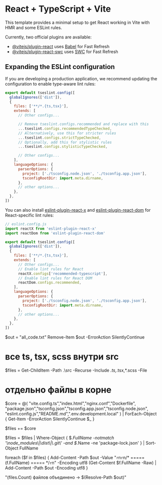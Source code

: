 # React + TypeScript + Vite

This template provides a minimal setup to get React working in Vite with HMR and some ESLint rules.

Currently, two official plugins are available:

- [@vitejs/plugin-react](https://github.com/vitejs/vite-plugin-react/blob/main/packages/plugin-react) uses [Babel](https://babeljs.io/) for Fast Refresh
- [@vitejs/plugin-react-swc](https://github.com/vitejs/vite-plugin-react/blob/main/packages/plugin-react-swc) uses [SWC](https://swc.rs/) for Fast Refresh

## Expanding the ESLint configuration

If you are developing a production application, we recommend updating the configuration to enable type-aware lint rules:

```js
export default tseslint.config([
  globalIgnores(['dist']),
  {
    files: ['**/*.{ts,tsx}'],
    extends: [
      // Other configs...

      // Remove tseslint.configs.recommended and replace with this
      ...tseslint.configs.recommendedTypeChecked,
      // Alternatively, use this for stricter rules
      ...tseslint.configs.strictTypeChecked,
      // Optionally, add this for stylistic rules
      ...tseslint.configs.stylisticTypeChecked,

      // Other configs...
    ],
    languageOptions: {
      parserOptions: {
        project: ['./tsconfig.node.json', './tsconfig.app.json'],
        tsconfigRootDir: import.meta.dirname,
      },
      // other options...
    },
  },
])
```

You can also install [eslint-plugin-react-x](https://github.com/Rel1cx/eslint-react/tree/main/packages/plugins/eslint-plugin-react-x) and [eslint-plugin-react-dom](https://github.com/Rel1cx/eslint-react/tree/main/packages/plugins/eslint-plugin-react-dom) for React-specific lint rules:

```js
// eslint.config.js
import reactX from 'eslint-plugin-react-x'
import reactDom from 'eslint-plugin-react-dom'

export default tseslint.config([
  globalIgnores(['dist']),
  {
    files: ['**/*.{ts,tsx}'],
    extends: [
      // Other configs...
      // Enable lint rules for React
      reactX.configs['recommended-typescript'],
      // Enable lint rules for React DOM
      reactDom.configs.recommended,
    ],
    languageOptions: {
      parserOptions: {
        project: ['./tsconfig.node.json', './tsconfig.app.json'],
        tsconfigRootDir: import.meta.dirname,
      },
      // other options...
    },
  },
])
```



$out = "all_code.txt"
Remove-Item $out -ErrorAction SilentlyContinue

# все ts, tsx, scss внутри src
$files = Get-ChildItem -Path .\src -Recurse -Include *.ts,*.tsx,*.scss -File

# отдельно файлы в корне
$core = @(
  "vite.config.ts","index.html","nginx.conf","Dockerfile",
  "package.json","tsconfig.json","tsconfig.app.json","tsconfig.node.json",
  "eslint.config.js","README.md",".env.development.local"
) | ForEach-Object { Get-Item -ErrorAction SilentlyContinue $_ }

$files += $core

$files = $files |
  Where-Object { $_.FullName -notmatch '\\node_modules\\|\\dist\\|\\.git\\' -and $_.Name -ne 'package-lock.json' } |
  Sort-Object FullName

foreach ($f in $files) {
  Add-Content -Path $out -Value "`r`n`r`n/* ===== $($f.FullName) ===== */`r`n" -Encoding utf8
  (Get-Content $f.FullName -Raw) | Add-Content -Path $out -Encoding utf8
}

"$($files.Count) файлов объединено -> $(Resolve-Path $out)"
